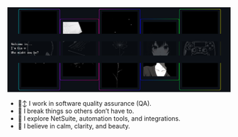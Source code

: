 <img src="https://raw.githubusercontent.com/byGia/byGia/main/my-banner-gia.png" alt="byGia banner" width="1200px" />
<p align="center">
  
- 🙂‍↕️ I work in software quality assurance (QA).  
- 🫢 I break things so others don’t have to.  
- 🤔 I explore NetSuite, automation tools, and integrations.  
- 🫠 I believe in calm, clarity, and beauty.  

</p>
